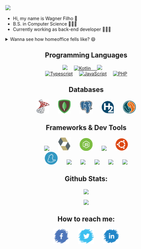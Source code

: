 ![](http://estruyf-github.azurewebsites.net/api/VisitorHit?user=wagnersilvafilho&repo=wagnersilvafilho&countColorcountColor)

- Hi, my name is Wagner Filho 👋 <br>
- B.S. in Computer Science 👨🏻‍🎓 <br>
- Currently working as back-end developer 👨🏻‍💻 <br>

<details>
  <summary> Wanna see how homeoffice fells like? 😄 </summary>
   <a href="https://github.com/wagnersilvafilho"><img alt="GIF" src="https://github.com/wagnersilvafilho/wagnersilvafilho/blob/master/work.gif?raw=true" title="homework" alt="Please refresh the page if the meme doesn't show up." width="300" height="200"></a>
</details>


<h2 align=center>Programming Languages</h2>

<div align=center>
<a href = "https://docs.python.org/3/"><img src="https://img.shields.io/badge/Python-14354C?style=for-the-badge&logo=python&logoColor=yellow"/></a> &nbsp &nbsp 
<a href = "https://kotlinlang.org/docs/home.html"><img alt="Kotlin" src="https://img.shields.io/badge/kotlin-%230095D5.svg?style=for-the-badge&logo=kotlin&logoColor=white"/> &nbsp &nbsp 
<a href = "https://docs.oracle.com/en/java/"><img src="https://img.shields.io/badge/Java-ED8B00?style=for-the-badge&logo=java&logoColor=white"/></a> &nbsp &nbsp &nbsp <br>
<a href = "https://www.typescriptlang.org/docs/"><img alt="Typescript" src="https://img.shields.io/badge/TypeScript-007ACC?style=for-the-badge&logo=typescript&logoColor=white"/></a> &nbsp &nbsp 
<a href = "https://developer.mozilla.org/pt-BR/docs/Web/JavaScript"><img alt="JavaScript" src="https://img.shields.io/badge/JavaScript-F7DF1E?style=for-the-badge&logo=javascript&logoColor=black"/></a> &nbsp &nbsp 
<a href = "https://www.php.net/docs.php"><img alt="PHP" src="https://img.shields.io/badge/PHP-777BB4?style=for-the-badge&logo=php&logoColor=white"/></a>  
</div>

<h2 align=center>Databases</h2>
<div align=center>
<a href = "https://docs.microsoft.com/pt-br/sql/sql-server/?view=sql-server-ver15"><img width="40px" src="https://github.com/wagnersilvafilho/wagnersilvafilho/blob/master/pngwing.com.png"/></a> &nbsp &nbsp &nbsp
<a href = "https://www.mongodb.com/pt-br"><img width="40px" src="https://github.com/wagnersilvafilho/wagnersilvafilho/blob/master/mongo1.png"/></a> &nbsp &nbsp &nbsp
<a href = "https://www.postgresql.org/"><img width="40px" src="https://github.com/devicons/devicon/blob/master/icons/postgresql/postgresql-original.svg"/></a> &nbsp &nbsp &nbsp
<a href = "https://www.h2database.com/"><img width="40px" src="https://github.com/wagnersilvafilho/wagnersilvafilho/blob/master/h2-dbase.png"/></a> &nbsp &nbsp &nbsp
<a href = "https://www.mysql.com/"><img width="40px" src="https://github.com/wagnersilvafilho/wagnersilvafilho/blob/master/mysql.png"/></a>
</div>

<h2 align=center>Frameworks & Dev Tools</h2>
<div align=center>
<a href = "https://spring.io/"><img width="40px" src="https://img.icons8.com/color/452/spring-logo.png"/></a> &nbsp &nbsp &nbsp
<a href = "https://hibernate.org/"><img width="40px" src="https://github.com/wagnersilvafilho/wagnersilvafilho/blob/master/hibernate.png"/></a> &nbsp &nbsp &nbsp
<a href = "https://nodejs.org/en/"><img width="40px" src="https://github.com/wagnersilvafilho/wagnersilvafilho/blob/master/nodeJS.png"/></a> &nbsp &nbsp &nbsp
<a href = "https://www.docker.com/"><img width="40px" src="https://image.flaticon.com/icons/png/512/919/919853.png"/></a> &nbsp &nbsp &nbsp
<a href = "https://ubuntu.com/"><img width="40px" src="https://github.com/devicons/devicon/blob/master/icons/ubuntu/ubuntu-plain.svg"/></a> <br>
<a href = "https://yarnpkg.com/"><img width="40px" src="https://github.com/wagnersilvafilho/wagnersilvafilho/blob/master/yarn.svg"/></a> &nbsp &nbsp &nbsp
<a href = "https://www.beekeeperstudio.io/"><img width="40px" src="https://dashboard.snapcraft.io/site_media/appmedia/2020/03/512x512_4JGJ8f7.png"/></a> &nbsp &nbsp &nbsp
<a href = "https://www.postman.com/"><img width="40px" src="https://res.cloudinary.com/postman/image/upload/t_team_logo/v1/team/2893aede23f01bfcbd2319326bc96a6ed0524eba759745ed6d73405a3a8b67a8"/></a> &nbsp &nbsp &nbsp
<a href = "https://insomnia.rest/download"><img width="40px" src="https://user-images.githubusercontent.com/38081852/87548811-6a05c580-c683-11ea-99ad-465f97fc0e60.png"/></a> &nbsp &nbsp &nbsp
<a href = "https://laravel.com/docs/8.x/installation"><img width="40px" src="https://cdn3.iconfinder.com/data/icons/popular-services-brands/512/laravel-512.png"/></a> &nbsp &nbsp &nbsp
<a href = "https://www.apache.org/"><img width="20px" src="https://logodownload.org/wp-content/uploads/2018/03/apache-logo-9.png"/></a> 
</div>

<h2 align="center">Github Stats:</h2>
<p align=center>
  <div align=center>
<!--    <a href="https://github.com/denvercoder1/github-readme-streak-stats" title="Go to Source">
      <img align="left" width=396 src="https://github-readme-streak-stats.herokuapp.com/?user=wagnersilvafilho&theme=react&border=61dafb&hide_border=true" alt="wagnersilvafilho" />
    </a> -->
<a href="https://github.com/wagnersilvafilho?tab=repositories">
      <img width=325 align="center" src="https://github-readme-stats.vercel.app/api/top-langs/?username=wagnersilvafilho&hide=c%23,powershell,Mathematica,Ruby,Objective-C,Objective-C%2b%2b,Cuda&title_color=61dafb&text_color=ffffff&icon_color=61dafb&bg_color=20232a&langs_count=8&layout=compact&border_color=61dafb&hide_border=true" />
    </a>
  </div>
  <div align=center>
    
  </div>
   <div align=center>
  <br>
  <img src="https://activity-graph.herokuapp.com/graph?username=wagnersilvafilho&theme=react-dark&bg_color=20232a&hide_border=true" width="80%"/>
   </div>
</p>

<h2 align="center"> How to reach me:</h2>
<div align=center>
<a href = "https://www.facebook.com/swagner97"><img width="50px" src="https://github.com/wagnersilvafilho/wagnersilvafilho/blob/master/fb_logo.png"/></a> &nbsp &nbsp &nbsp
<a href = "https://twitter.com/_wagnersf"><img width="50px" src="https://github.com/wagnersilvafilho/wagnersilvafilho/blob/master/twitter_logo.png"/></a> &nbsp &nbsp &nbsp
<a href = "https://www.linkedin.com/in/wagnerfilho97/"><img width="50px" src="https://github.com/wagnersilvafilho/wagnersilvafilho/blob/master/linkedin_logo.png"/></a>
</div>

<!--    <a href="https://github.com/anuraghazra/github-readme-stats" title="Go to Source">
      <img align="right" width=396 src="https://github-readme-stats.vercel.app/api?username=wagnersilvafilho&show_icons=true&theme=react&border_color=61dafb&hide_border=true" />
    </a> -->
